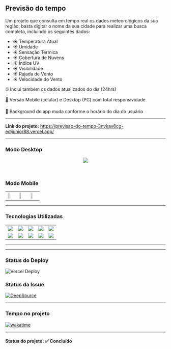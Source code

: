 <h2>Previsão do tempo</h2>

<p>Um projeto que consulta em tempo real os dados meteorológicos da sua região, basta digitar o nome da sua cidade para realizar uma busca completa, incluindo os seguintes dados:</p>

<ul>
<li>☀️ Temperatura Atual</li>
<li>☀️ Umidade</li>
<li>☀️ Sensação Térmica</li>
<li>☀️ Cobertura de Nuvens</li>
<li>☀️ Índice UV</li>
<li>☀️ Visibilidade</li>
<li>☀️ Rajada de Vento</li>
<li>☀️ Velocidade do Vento</li>
</ul>

<p>⏰ Inclui também os dados atualizados do dia (24hrs)</p>

<p>🌡️ Versão Mobile (celular) e Desktop (PC) com total responsividade</p>

<p>🎨 Background do app muda conforme o horário do dia do usuário</p>

<hr>

<strong>Link do projeto:</strong> <a href="https://previsao-do-tempo-3nvkav6cg-edijunior88.vercel.app/" target="_blank" >https://previsao-do-tempo-3nvkav6cg-edijunior88.vercel.app/</a>

<hr>

<h3><strong>Modo Desktop</strong></h3>
<p align="center">
  <img src="./img-readme/Previsão-do-Tempo-app.jpg">
</p>

<br />

<h3><strong>Modo Mobile</strong></h3>
<p align="center">
  <table>
  <tr>
    <td>
      <img src="./img-readme/Previsão-do-Tempo-mobile-manha.jpg" width="50%">
    </td>
    <td>
      <img src="./img-readme/Previsão-do-Tempo-mobile-tarde.jpg" width="50%">
    </td>
    <td>
      <img src="./img-readme/Previsão-do-Tempo-mobile-noite.jpg" width="50%">
    </td>
  </tr>
</table>
</p>

<hr>

<h3><strong>Tecnologias Utilizadas</strong></h3>

<table>
  <tr>
    <td><img src="https://img.shields.io/badge/HTML5-ececec.svg?logo=html5&style=plastic" /></td>
    <td><img src="https://img.shields.io/badge/CSS3-2572b6.svg?logo=css3&style=plastic" /></td>
    <td><img src="https://img.shields.io/badge/JavaScript-000.svg?logo=javascript&style=plastic" /></td>
    <td><img src="https://img.shields.io/badge/Vue.js-32475b.svg?logo=vue.js&style=plastic" /></td>
    <td><img src="https://img.shields.io/badge/Nuxt.js-2e475b.svg?logo=nuxt.js&style=plastic" /></td>
  </tr>
  
  <tr>
    <td><img src="https://img.shields.io/badge/TailwindCSS-f7fafc.svg?logo=tailwindcss&style=plastic" /></td>
    <td><img src="https://img.shields.io/badge/Vercel-000.svg?logo=vercel&style=plastic" /></td>
    <td><img src="https://img.shields.io/badge/Visual Studio Code-007acc.svg?logo=visual-studio-code&style=plastic" /></td>
    <td><img src="https://img.shields.io/badge/Windows-0078d6.svg?logo=windows&style=plastic" /></td>
    <td><img src="https://img.shields.io/badge/npm-cb3837.svg?logo=npm&style=plastic" /></td>
  </tr>
</table>


<hr>

<hr>

<h3>Status do Deploy</h3>

<img src="https://therealsujitk-vercel-badge.vercel.app/?app=previsao-do-tempo-nuxt&style=plastic" alt="Vercel Deploy">

<h3>Status da Issue</h3>

<a href="https://app.deepsource.com/gh/EdiJunior88/Previsao_do_Tempo/" target="_blank"><img alt="DeepSource" title="DeepSource" src="https://app.deepsource.com/gh/EdiJunior88/Previsao_do_Tempo.svg/?label=resolved+issues&show_trend=true&token=L5Hr93aHR9nbRU5km9B0yCsb"/></a>

<hr>

<h3>Tempo no projeto</h3>

<p>
 <a href="https://wakatime.com/badge/github/EdiJunior88/Previsao_do_Tempo">
  <img src="https://wakatime.com/badge/github/EdiJunior88/Previsao_do_Tempo.svg" alt="wakatime">
 </a>
</p>

<hr>

<h4><b>Status do projeto:</b> ✅ Concluído</h4>
